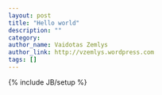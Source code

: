 ```yaml
---
layout: post
title: "Hello world"
description: ""
category:
author_name: Vaidotas Zemlys
author_link: http://vzemlys.wordpress.com
tags: []
---
```

{% include JB/setup %}

